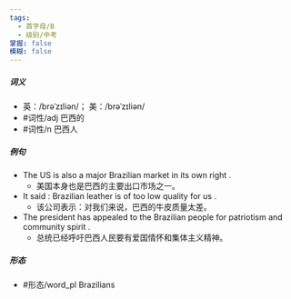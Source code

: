 ```yaml
---
tags:
  - 首字母/B
  - 级别/中考
掌握: false
模糊: false
---
```

##### 词义
- 英：/brəˈzɪliən/； 美：/brəˈzɪliən/
- #词性/adj  巴西的
- #词性/n  巴西人
##### 例句
- The US is also a major Brazilian market in its own right .
	- 美国本身也是巴西的主要出口市场之一。
- It said : Brazilian leather is of too low quality for us .
	- 该公司表示：对我们来说，巴西的牛皮质量太差。
- The president has appealed to the Brazilian people for patriotism and community spirit .
	- 总统已经呼吁巴西人民要有爱国情怀和集体主义精神。
##### 形态
- #形态/word_pl Brazilians
